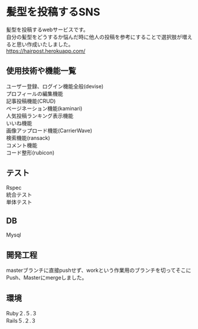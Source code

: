 # 髪型を投稿するSNS
髪型を投稿するwebサービスです。<br>
自分の髪型をどうするか悩んだ時に他人の投稿を参考にすることで選択肢が増えると思い作成いたしました。<br>
https://hairpost.herokuapp.com/
## 使用技術や機能一覧
ユーザー登録、ログイン機能全般(devise)<br>
プロフィールの編集機能<br>
記事投稿機能(CRUD)<br>
ページネーション機能(kaminari)<br>
人気投稿ランキング表示機能<br>
いいね機能<br>
画像アップロード機能(CarrierWave)<br>
検索機能(ransack)<br>
コメント機能<br>
コード整形(rubicon)<br>
## テスト
Rspec<br>
統合テスト<br>
単体テスト<br>
## DB
Mysql<br>
## 開発工程
masterブランチに直接pushせず、workという作業用のブランチを切ってそこにPush、Masterにmergeしました。<br>
## 環境
Ruby２.５.３<br>
Rails５.２.３<br>
